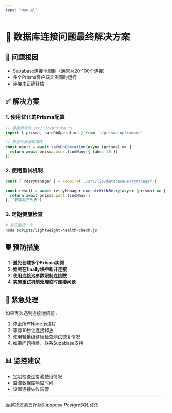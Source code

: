 ```yaml
---
type: "manual"
---
```



# 🔧 数据库连接问题最终解决方案

## 🚨 问题根因
- Supabase连接池限制（通常为20-100个连接）
- 多个Prisma客户端实例同时运行
- 连接未正确释放

## ✅ 解决方案

### 1. 使用优化的Prisma配置
```typescript
// 替换原有的 src/lib/prisma.ts
import { prisma, safeDbOperation } from './prisma-optimized'

// 安全的数据库操作
const users = await safeDbOperation(async (prisma) => {
  return await prisma.user.findMany({ take: 10 })
})
```

### 2. 使用重试机制
```javascript
const { retryManager } = require('./src/lib/databaseRetryManager')

const result = await retryManager.executeWithRetry(async (prisma) => {
  return await prisma.post.findMany()
}, '获取帖子列表')
```

### 3. 定期健康检查
```bash
# 每天运行一次
node scripts/lightweight-health-check.js
```

## 🛡️ 预防措施

1. **避免创建多个Prisma实例**
2. **始终在finally块中断开连接**
3. **使用连接池参数限制连接数**
4. **实施重试机制处理临时连接问题**

## 🚨 紧急处理

如果再次遇到连接池问题：

1. 停止所有Node.js进程
2. 等待10秒让连接释放
3. 使用轻量级健康检查测试恢复情况
4. 如果问题持续，联系Supabase支持

## 📊 监控建议

- 定期检查连接池使用情况
- 监控数据库响应时间
- 设置连接失败告警

---
*此解决方案已针对Supabase PostgreSQL优化*
